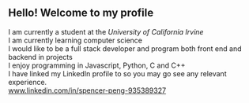 ## Hello! Welcome to my profile

I am currently a student at the *University of California Irvine* \
I am currently learning computer science \
I would like to be a full stack developer and program both front end and backend in projects \
I enjoy programming in Javascript, Python, C and C++\
I have linked my LinkedIn profile to so you may go see any relevant experience. \
www.linkedin.com/in/spencer-peng-935389327
<!--
**spencep1/spencep1** is a ✨ _special_ ✨ repository because its `README.md` (this file) appears on your GitHub profile.

Here are some ideas to get you started:

- 🔭 I’m currently working on ...
- 🌱 I’m currently learning ...
- 👯 I’m looking to collaborate on ...
- 🤔 I’m looking for help with ...
- 💬 Ask me about ...
- 📫 How to reach me: ...
- 😄 Pronouns: ...
- ⚡ Fun fact: ...
-->
